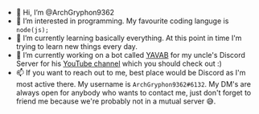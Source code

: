 - 👋 Hi, I’m @ArchGryphon9362
- 👀 I’m interested in programming. My favourite coding languge is `node(js);`
- 🌱 I’m currently learning basically everything. At this point in time I'm trying to learn new things every day.
- 💞️ I’m currently working on a bot called [YAVAB](https://github.com/ArchGryphon9362/YAVAB) for my uncle's Discord Server for his [YouTube channel](https://www.youtube.com/channel/UCFzZmf27xo3W7nvBm7EuKBg) which you should check out :)
- 📫 If you want to reach out to me, best place would be Discord as I'm most active there. My username is `ArchGryphon9362#6132`. My DM's are always open for anybody who wants to contact me, just don't forget to friend me because we're probably not in a mutual server 😅.

<!--
✨ The Secrets ✨

If you're here, you might also want to know that I am currently working on reverse engineering the Tesla BLE connection, and it seems that progress is going well and I might have a proof-of-concept some time soon 😅, reach out to me on Discord if you wanna know more ( P.S. don't tell anybody you found this, if they want to find it, they'll find it, oh and just an fyi to surprise you a bit, I'm 14 🙂 ).

Haha, so basically things have turned around and now I'm in the process of reverse engineering the app to find out about the BLE connection, but things are going great. I have a private repo here on GH and a public repo on my self hosted Gitea server which you can check out at https://git.kosmox.ml/ArchGryphon9362/TeslaBLE. Keep up to date with the commit messages, and my main edits are currently switching over to the "protobufDiscoveryAttempt" directory. I am really confident that I'm gonna finish this in less than a month and a half... 2 months at most. Anyways, this is a really cool project for me, so gl me :)
--->
